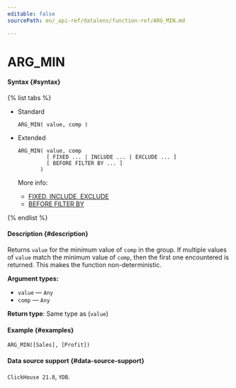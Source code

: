 ```yaml
---
editable: false
sourcePath: en/_api-ref/datalens/function-ref/ARG_MIN.md

---
```


# ARG_MIN



#### Syntax {#syntax}

{% list tabs %}

- Standard

  ```
  ARG_MIN( value, comp )
  ```

- Extended

  ```
  ARG_MIN( value, comp
           [ FIXED ... | INCLUDE ... | EXCLUDE ... ]
           [ BEFORE FILTER BY ... ]
         )
  ```

  More info:
  - [FIXED, INCLUDE, EXCLUDE](aggregation-functions.md#syntax-lod)
  - [BEFORE FILTER BY](aggregation-functions.md#syntax-before-filter-by)

{% endlist %}

#### Description {#description}
Returns `value` for the minimum value of `comp` in the group. If multiple values of `value` match the minimum value of `comp`, then the first one encountered is returned. This makes the function non-deterministic.

**Argument types:**
- `value` — `Any`
- `comp` — `Any`


**Return type**: Same type as (`value`)

#### Example {#examples}

```
ARG_MIN([Sales], [Profit])
```


#### Data source support {#data-source-support}

`ClickHouse 21.8`, `YDB`.
